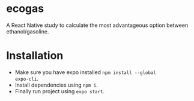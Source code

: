 # ecogas
A React Native study to calculate the most advantageous option between ethanol/gasoline. 

# Installation
  - Make sure you have expo installed <code>npm install --global expo-cli</code>.
  - Install dependencies using <code>npm i</code>.
  - Finally run project using <code>expo start</code>.
